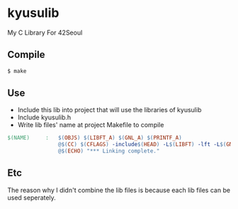 # kyusulib
My C Library For 42Seoul


## Compile
```bash
$ make
```

## Use
 - Include this lib into project that will use the libraries of kyusulib
 - Include kyusulib.h
 - Write lib files' name at project Makefile to compile

```Makefile
$(NAME)		:	$(OBJS) $(LIBFT_A) $(GNL_A) $(PRINTF_A)
				@$(CC) $(CFLAGS) -include$(HEAD) -L$(LIBFT) -lft -L$(GNL) -lgnl -L$(PRINTF) -lftprintf $(OBJS) -o $(NAME)
				@$(ECHO) "*** Linking complete."
```
## Etc
The reason why I didn't combine the lib files is because each lib files can be used seperately.
